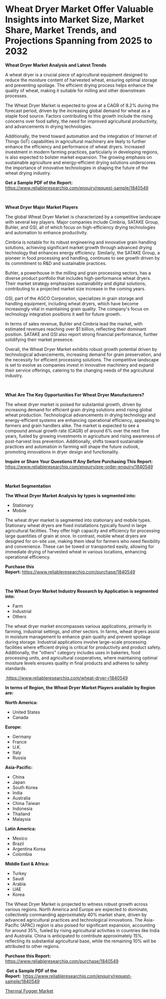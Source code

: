 <p><h1>Wheat Dryer Market Offer Valuable Insights into Market Size, Market Share, Market Trends, and Projections Spanning from 2025 to 2032</h1></p><p><strong>Wheat Dryer Market Analysis and Latest Trends</strong></p>
<p><p>A wheat dryer is a crucial piece of agricultural equipment designed to reduce the moisture content of harvested wheat, ensuring optimal storage and preventing spoilage. The efficient drying process helps enhance the quality of wheat, making it suitable for milling and other downstream processes. </p><p>The Wheat Dryer Market is expected to grow at a CAGR of 8.2% during the forecast period, driven by the increasing global demand for wheat as a staple food source. Factors contributing to this growth include the rising concerns over food safety, the need for improved agricultural productivity, and advancements in drying technologies. </p><p>Additionally, the trend toward automation and the integration of Internet of Things (IoT) capabilities in agricultural machinery are likely to further enhance the efficiency and performance of wheat dryers. Increased investment in modern farming practices, particularly in developing regions, is also expected to bolster market expansion. The growing emphasis on sustainable agriculture and energy-efficient drying solutions underscores the importance of innovative technologies in shaping the future of the wheat drying industry.</p></p>
<p><strong>Get a Sample PDF of the Report:&nbsp;</strong> <a href="https://www.reliableresearchiq.com/enquiry/request-sample/1840549?utm_campaign=3103&utm_medium=2&utm_source=Github&utm_content=ia&utm_term=11042025&utm_id=wheat-dryer">https://www.reliableresearchiq.com/enquiry/request-sample/1840549</a></p>
<p>&nbsp;</p>
<p><strong>Wheat Dryer Major Market Players</strong></p>
<p><p>The global Wheat Dryer Market is characterized by a competitive landscape with several key players. Major companies include Cimbria, SATAKE Group, Buhler, and GSI, all of which focus on high-efficiency drying technologies and automation to enhance productivity.</p><p>Cimbria is notable for its robust engineering and innovative grain handling solutions, achieving significant market growth through advanced drying technology that enhances energy efficiency. Similarly, the SATAKE Group, a pioneer in food processing and handling, continues to see growth driven by its commitment to R&D and sustainable practices.</p><p>Buhler, a powerhouse in the milling and grain processing sectors, has a diverse product portfolio that includes high-performance wheat dryers. Their market strategy emphasizes sustainability and digital solutions, contributing to a projected market size increase in the coming years.</p><p>GSI, part of the AGCO Corporation, specializes in grain storage and handling equipment, including wheat dryers, which have become increasingly vital in maintaining grain quality. The company's focus on technology integration positions it well for future growth.</p><p>In terms of sales revenue, Buhler and Cimbria lead the market, with estimated revenues reaching over $1 billion, reflecting their dominant position. SATAKE and GSI also report strong financial performance, further solidifying their market presence.</p><p>Overall, the Wheat Dryer Market exhibits robust growth potential driven by technological advancements, increasing demand for grain preservation, and the necessity for efficient processing solutions. The competitive landscape is set to evolve as companies invest in innovative machinery and expand their service offerings, catering to the changing needs of the agricultural industry.</p></p>
<p>&nbsp;</p>
<p><strong>What Are The Key Opportunities For Wheat Dryer Manufacturers?</strong></p>
<p><p>The wheat dryer market is poised for substantial growth, driven by increasing demand for efficient grain drying solutions amid rising global wheat production. Technological advancements in drying technology and energy-efficient systems are enhancing operational efficiency, appealing to farmers and grain handlers alike. The market is expected to see a compound annual growth rate (CAGR) of around 6% over the next five years, fueled by growing investments in agriculture and rising awareness of post-harvest loss prevention. Additionally, shifts toward sustainable practices and automation in farming will shape the future outlook, promoting innovations in dryer design and functionality.</p></p>
<p><strong>Inquire or Share Your Questions If Any Before Purchasing This Report:</strong> <a href="https://www.reliableresearchiq.com/enquiry/pre-order-enquiry/1840549?utm_campaign=3103&utm_medium=2&utm_source=Github&utm_content=ia&utm_term=11042025&utm_id=wheat-dryer">https://www.reliableresearchiq.com/enquiry/pre-order-enquiry/1840549</a></p>
<p>&nbsp;</p>
<p><strong>Market Segmentation</strong></p>
<p><strong>The Wheat Dryer Market Analysis by types is segmented into:</strong></p>
<p><ul><li>Stationary</li><li>Mobile</li></ul></p>
<p><p>The wheat dryer market is segmented into stationary and mobile types. Stationary wheat dryers are fixed installations typically found in large agricultural facilities. They offer high capacity and efficiency for processing large quantities of grain at once. In contrast, mobile wheat dryers are designed for on-site use, making them ideal for farmers who need flexibility and convenience. These can be towed or transported easily, allowing for immediate drying of harvested wheat in various locations, enhancing operational efficiency.</p></p>
<p><strong>Purchase this Report:&nbsp;</strong><a href="https://www.reliableresearchiq.com/purchase/1840549?utm_campaign=3103&utm_medium=2&utm_source=Github&utm_content=ia&utm_term=11042025&utm_id=wheat-dryer">https://www.reliableresearchiq.com/purchase/1840549</a></p>
<p>&nbsp;</p>
<p><strong>The Wheat Dryer Market Industry Research by Application is segmented into:</strong></p>
<p><ul><li>Farm</li><li>Industrial</li><li>Others</li></ul></p>
<p><p>The wheat dryer market encompasses various applications, primarily in farming, industrial settings, and other sectors. In farms, wheat dryers assist in moisture management to enhance grain quality and prevent spoilage during storage. Industrial applications involve large-scale processing facilities where efficient drying is critical for productivity and product safety. Additionally, the "others" category includes uses in bakeries, food processing units, and agricultural cooperatives, where maintaining optimal moisture levels ensures quality in final products and adheres to safety standards.</p></p>
<p><a href="https://www.reliableresearchiq.com/wheat-dryer-r1840549?utm_campaign=3103&utm_medium=2&utm_source=Github&utm_content=ia&utm_term=11042025&utm_id=wheat-dryer">&nbsp;https://www.reliableresearchiq.com/wheat-dryer-r1840549</a></p>
<p><strong>In terms of Region, the Wheat Dryer Market Players available by Region are:</strong></p>
<p>
    <p> <strong> North America: </strong>
        <ul>
            <li>United States</li>
            <li>Canada</li>
        </ul>
        </p> 
    <p> <strong> Europe: </strong>
        <ul>
            <li>Germany</li>
            <li>France</li>
            <li>U.K.</li>
            <li>Italy</li>
            <li>Russia</li>
        </ul>
        </p> 
    <p> <strong> Asia-Pacific: </strong>
        <ul>
            <li>China</li>
            <li>Japan</li>
            <li>South Korea</li>
            <li>India</li>
            <li>Australia</li>
            <li>China Taiwan</li>
            <li>Indonesia</li>
            <li>Thailand</li>
            <li>Malaysia</li>
        </ul>
        </p> 
    <p> <strong> Latin America: </strong>
        <ul>
            <li>Mexico</li>
            <li>Brazil</li>
            <li>Argentina Korea</li>
            <li>Colombia</li>
        </ul>
        </p> 
    <p> <strong> Middle East & Africa: </strong>
        <ul>
            <li>Turkey</li>
            <li>Saudi</li>
            <li>Arabia</li>
            <li>UAE</li>
            <li>Korea</li>
        </ul>
    </p>
    </p>
<p><p>The Wheat Dryer Market is projected to witness robust growth across various regions. North America and Europe are expected to dominate, collectively commanding approximately 40% market share, driven by advanced agricultural practices and technological innovations. The Asia-Pacific (APAC) region is also poised for significant expansion, accounting for around 35%, fueled by rising agricultural activities in countries like India and Australia. China is anticipated to contribute approximately 15%, reflecting its substantial agricultural base, while the remaining 10% will be attributed to other regions.</p></p>
<p><strong>Purchase this Report: </strong><a href="https://www.reliableresearchiq.com/purchase/1840549?utm_campaign=3103&utm_medium=2&utm_source=Github&utm_content=ia&utm_term=11042025&utm_id=wheat-dryer">https://www.reliableresearchiq.com/purchase/1840549</a></p>
<p>&nbsp;<strong>Get a Sample PDF of the Report:&nbsp;&nbsp;</strong><a href="https://www.reliableresearchiq.com/enquiry/request-sample/1840549?utm_campaign=3103&utm_medium=2&utm_source=Github&utm_content=ia&utm_term=11042025&utm_id=wheat-dryer">https://www.reliableresearchiq.com/enquiry/request-sample/1840549</a></p>
<p><strong></strong></p>
<p><p><a href="https://github.com/rafiishibu00/Market-Research-Report-List-1/blob/main/thermal-fogger-market.md?utm_campaign=3103&utm_medium=2&utm_source=Github&utm_content=ia&utm_term=11042025&utm_id=wheat-dryer">Thermal Fogger Market</a></p></p>